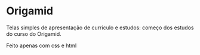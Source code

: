# Origamid

Telas simples de apresentação de curriculo e estudos: começo dos estudos do curso do Origamid.

Feito apenas com css e html
